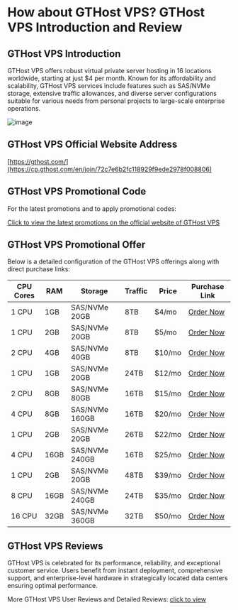 # How about GTHost VPS? GTHost VPS Introduction and Review

## GTHost VPS Introduction
GTHost VPS offers robust virtual private server hosting in 16 locations worldwide, starting at just $4 per month. Known for its affordability and scalability, GTHost VPS services include features such as SAS/NVMe storage, extensive traffic allowances, and diverse server configurations suitable for various needs from personal projects to large-scale enterprise operations.

![image](https://github.com/cavallarowilbert728/GTHost/assets/169759119/40b49513-06ec-42c9-a64a-db708955e399)

## GTHost VPS Official Website Address
[https://gthost.com/](https://cp.gthost.com/en/join/72c7e6b2fc118929f9ede2978f008806)

## GTHost VPS Promotional Code
For the latest promotions and to apply promotional codes:

[Click to view the latest promotions on the official website of GTHost VPS](https://cp.gthost.com/en/join/72c7e6b2fc118929f9ede2978f008806)

## GTHost VPS Promotional Offer
Below is a detailed configuration of the GTHost VPS offerings along with direct purchase links:

| CPU Cores | RAM  | Storage        | Traffic | Price | Purchase Link                                            |
|-----------|------|----------------|---------|-------|----------------------------------------------------------|
| 1 CPU     | 1GB  | SAS/NVMe 20GB  | 8TB     | $4/mo | [Order Now](https://cp.gthost.com/en/join/72c7e6b2fc118929f9ede2978f008806) |
| 1 CPU     | 2GB  | SAS/NVMe 20GB  | 8TB     | $5/mo | [Order Now](https://cp.gthost.com/en/join/72c7e6b2fc118929f9ede2978f008806) |
| 2 CPU     | 4GB  | SAS/NVMe 40GB  | 8TB     | $10/mo| [Order Now](https://cp.gthost.com/en/join/72c7e6b2fc118929f9ede2978f008806) |
| 1 CPU     | 1GB  | SAS/NVMe 20GB  | 24TB    | $12/mo| [Order Now](https://cp.gthost.com/en/join/72c7e6b2fc118929f9ede2978f008806) |
| 2 CPU     | 8GB  | SAS/NVMe 80GB  | 16TB    | $15/mo| [Order Now](https://cp.gthost.com/en/join/72c7e6b2fc118929f9ede2978f008806) |
| 4 CPU     | 8GB  | SAS/NVMe 160GB | 16TB    | $20/mo| [Order Now](https://cp.gthost.com/en/join/72c7e6b2fc118929f9ede2978f008806) |
| 1 CPU     | 2GB  | SAS/NVMe 20GB  | 26TB    | $22/mo| [Order Now](https://cp.gthost.com/en/join/72c7e6b2fc118929f9ede2978f008806) |
| 4 CPU     | 16GB | SAS/NVMe 240GB | 16TB    | $25/mo| [Order Now](https://cp.gthost.com/en/join/72c7e6b2fc118929f9ede2978f008806) |
| 1 CPU     | 2GB  | SAS/NVMe 20GB  | 48TB    | $39/mo| [Order Now](https://cp.gthost.com/en/join/72c7e6b2fc118929f9ede2978f008806) |
| 8 CPU     | 16GB | SAS/NVMe 240GB | 24TB    | $35/mo| [Order Now](https://cp.gthost.com/en/join/72c7e6b2fc118929f9ede2978f008806) |
| 16 CPU    | 32GB | SAS/NVMe 360GB | 32TB    | $50/mo| [Order Now](https://cp.gthost.com/en/join/72c7e6b2fc118929f9ede2978f008806) |

## GTHost VPS Reviews
GTHost VPS is celebrated for its performance, reliability, and exceptional customer service. Users benefit from instant deployment, comprehensive support, and enterprise-level hardware in strategically located data centers ensuring optimal performance.

More GTHost VPS User Reviews and Detailed Reviews: [click to view](https://cp.gthost.com/en/join/72c7e6b2fc118929f9ede2978f008806)

